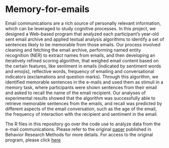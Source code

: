 # Memory-for-emails

Email communications are a rich source of personally relevant information, which can be leveraged to study cognitive processes. In this project, we designed a Web-based program that analyzed each participant’s year-old sent email archive and applied textual analysis algorithms to identify a set of sentences likely to be memorable from those emails. Our process involved cleaning and fetching the email archive, performing named entity recognition (NER) to extract names from emails, and then developing an iteratively refined scoring algorithm, that weighed email content based on the certain features, like sentiment in emails (indicated by sentiment words and emojis), reflective words, frequency of emailing and conversational indicators (exclamations and question marks). Through this algorithm, we identified memorable sentences in the e-mails and used them as stimuli in a memory task, where participants were shown sentences from their email and asked to recall the name of the email recipient. Our analyses of experimental results showed that the algorithm was successfully able to retrieve memorable sentences from the emails, and recall was predicted by different aspects of the email conversation, such as the age of the email, the frequency of interaction with the recipient and sentiment in the email. 

The R files in this repository go over the code use to analyze data from the e-mail communications. Please refer to the original [paper](https://www.researchgate.net/publication/330864557_Autobiographical_recall_of_personally_familiar_names_and_temporal_information_in_e-mails_An_automatic_analytic_approach_using_e-mail_communications) published in Behavior Research Methods for more details. For access to the original program, please click [here](https://static-content.springer.com/esm/art%3A10.3758%2Fs13428-018-1182-9/MediaObjects/13428_2018_1182_MOESM1_ESM.pdf)
 
